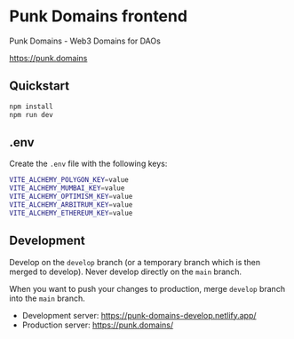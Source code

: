 # Punk Domains frontend

Punk Domains - Web3 Domains for DAOs

https://punk.domains 

## Quickstart

```bash
npm install
npm run dev
```

## .env

Create the `.env` file with the following keys:

```bash
VITE_ALCHEMY_POLYGON_KEY=value
VITE_ALCHEMY_MUMBAI_KEY=value
VITE_ALCHEMY_OPTIMISM_KEY=value
VITE_ALCHEMY_ARBITRUM_KEY=value
VITE_ALCHEMY_ETHEREUM_KEY=value
```

## Development

Develop on the `develop` branch (or a temporary branch which is then merged to develop). Never develop directly on the `main` branch.

When you want to push your changes to production, merge `develop` branch into the `main` branch.

- Development server: https://punk-domains-develop.netlify.app/ 
- Production server: https://punk.domains/